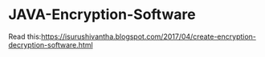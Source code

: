 # JAVA-Encryption-Software
Read this:https://isurushivantha.blogspot.com/2017/04/create-encryption-decryption-software.html
